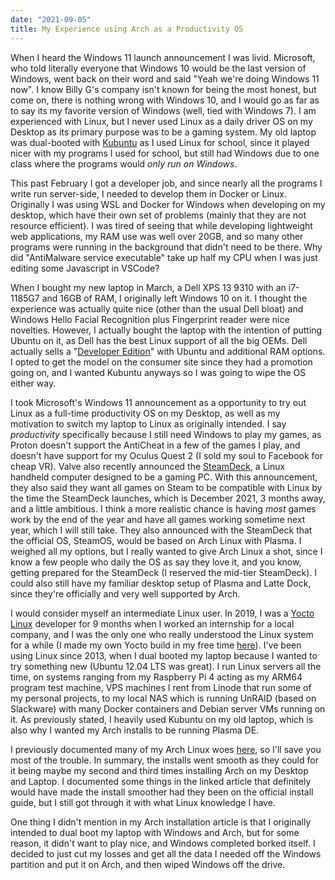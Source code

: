 ```yaml
---
date: "2021-09-05"
title: My Experience using Arch as a Productivity OS
---
```


When I heard the Windows 11 launch announcement I was livid. Microsoft, who told literally everyone that Windows 10 would be the last version of Windows, went back on their word and said "Yeah we're doing Windows 11 now". I know Billy G's company isn't known for being the most honest, but come on, there is nothing wrong with Windows 10, and I would go as far as to say its my favorite version of Windows (well, tied with Windows 7). I am experienced with Linux, but I never used Linux as a daily driver OS on my Desktop as its primary purpose was to be a gaming system. My old laptop was dual-booted with [Kubuntu](https://kubuntu.org/) as I used Linux for school, since it played nicer with my programs I used for school, but still had Windows due to one class where the programs would _only run on Windows_.

This past February I got a developer job, and since nearly all the programs I write run server-side, I needed to develop them in Docker or Linux. Originally I was using WSL and Docker for Windows when developing on my desktop, which have their own set of problems (mainly that they are not resource efficient). I was tired of seeing that while developing lightweight web applications, my RAM use was well over 20GB, and so many other programs were running in the background that didn't need to be there. Why did "AntiMalware service executable" take up half my CPU when I was just editing some Javascript in VSCode?

When I bought my new laptop in March, a Dell XPS 13 9310 with an i7-1185G7 and 16GB of RAM, I originally left Windows 10 on it. I thought the experience was actually quite nice (other than the usual Dell bloat) and Windows Hello Facial Recognition plus Fingerprint reader were nice novelties. However, I actually bought the laptop with the intention of putting Ubuntu on it, as Dell has the best Linux support of all the big OEMs. Dell actually sells a "[Developer Edition](https://www.dell.com/en-us/work/shop/dell-laptops-and-notebooks/xps-13-developer-edition/spd/xps-13-9310-laptop/ctox139w10p2c3000u)" with Ubuntu and additional RAM options. I opted to get the model on the consumer site since they had a promotion going on, and I wanted Kubuntu anyways so I was going to wipe the OS either way.

I took Microsoft's Windows 11 announcement as a opportunity to try out Linux as a full-time productivity OS on my Desktop, as well as my motivation to switch my laptop to Linux as originally intended. I say _productivity_ specifically because I still need Windows to play my games, as Proton doesn't support the AntiCheat in a few of the games I play, and doesn't have support for my Oculus Quest 2 (I sold my soul to Facebook for cheap VR).
Valve also recently announced the [SteamDeck](https://www.steamdeck.com/), a Linux handheld computer designed to be a gaming PC. With this announcement, they also said they want all games on Steam to be compatible with Linux by the time the SteamDeck launches, which is December 2021, 3 months away, and a little ambitious.
I think a more realistic chance is having _most_ games work by the end of the year and have all games working sometime next year, which I will still take. They also announced with the SteamDeck that the official OS, SteamOS, would be based on Arch Linux with Plasma. I weighed all my options, but I really wanted to give Arch Linux a shot, since I know a few people who daily the OS as say they love it, and you know, getting prepared for the SteamDeck (I reserved the mid-tier SteamDeck). I could also still have my familiar desktop setup of Plasma and Latte Dock, since they're officially and very well supported by Arch.

I would consider myself an intermediate Linux user. In 2019, I was a [Yocto Linux](https://www.yoctoproject.org/) developer for 9 months when I worked an internship for a local company, and I was the only one who really understood the Linux system for a while (I made my own Yocto build in my free time [here](https://github.com/chand1012/CustomLinux)). I've been using Linux since 2013, when I dual booted my laptop because I wanted to try something new (Ubuntu 12.04 LTS was great). I run Linux servers all the time, on systems ranging from my Raspberry Pi 4 acting as my ARM64 program test machine, VPS machines I rent from Linode that run some of my personal projects, to my local NAS which is running UnRAID (based on Slackware) with many Docker containers and Debian server VMs running on it. As previously stated, I heavily used Kubuntu on my old laptop, which is also why I wanted my Arch installs to be running Plasma DE.

I previously documented many of my Arch Linux woes [here](/Arch-Beginners/), so I'll save you most of the trouble. In summary, the installs went smooth as they could for it being maybe my second and third times installing Arch on my Desktop and Laptop. I documented some things in the linked article that definitely would have made the install smoother had they been on the official install guide, but I still got through it with what Linux knowledge I have.

One thing I didn't mention in my Arch installation article is that I originally intended to dual boot my laptop with Windows and Arch, but for some reason, it didn't want to play nice, and Windows completed borked itself. I decided to just cut my losses and get all the data I needed off the Windows partition and put it on Arch, and then wiped Windows off the drive.

<!-- Write about using arch as a daily here, and about how its quite minimalist and nice to use as well as easier to maintain than ubuntu -->
